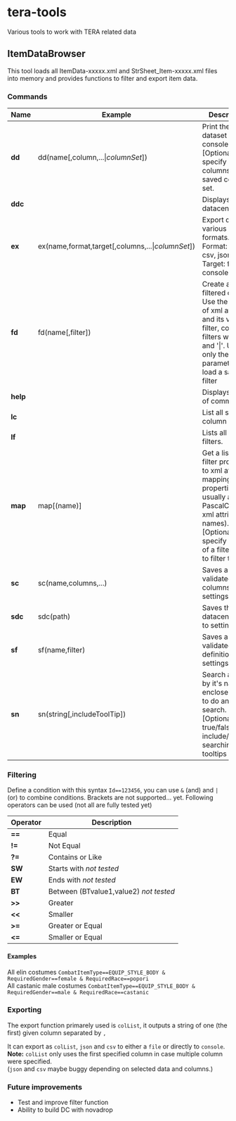 # tera-tools
Various tools to work with TERA related data

## ItemDataBrowser

This tool loads all ItemData-xxxxx.xml and StrSheet_Item-xxxxx.xml files into memory and provides functions to filter and export item data.


### Commands
|Name|Example|Description|
|---|---|---|
|**dd**|dd(name\[,column,...\|$columnSet$])|Print the dataset to the console. \[Optional\] specify a list of columns or saved column set.|
|**ddc**||Displays the datacenter path|
|**ex**|ex(name,format,target\[,columns,...\|$columnSet$\])|Export data in various formats. Format: colList, csv, json. Target: file, console.|
|**fd**|fd(name\[,filter\])|Create a filtered dataset. Use the name of xml attribute and its value to filter, combine filters with '&' and '\|'. Use only the name parameter to load a saved filter|
|**help**||Displays a list of commands|
|**lc**||List all saved column sets.|
|**lf**||Lists all saved filters.|
|**map**|map\[(name)\]|Get a list of filter property to xml attribute mapping (filter properties usually are just PascalCase'd xml attribute names). \[Optional\] specify a part of a filter name to filter the list.|
|**sc**|sc(name,columns,...)|Saves a list of validated columns to the settings file.|
|**sdc**|sdc(path)|Saves the datacenter path to settings file|
|**sf**|sf(name,filter)|Saves a validated filter definition to the settings file.|
|**sn**|sn(string\[,includeToolTip])|Search an item by it's name, enclose with \" to do an exact search. \[Optional\] use true/fals to include/exclude searching in tooltips|

### Filtering

Define a condition with this syntax `Id==123456`, you can use `&` (and) and `|` (or) to combine conditions.
Brackets are not supported... yet.
Following operators can be used (not all are fully tested yet)

|Operator|Description|
|---|---|
|**==**|Equal|
|**!=**|Not Equal|
|**?=**|Contains or Like|
|**SW**|Starts with *not tested*|
|**EW**|Ends with *not tested*|
|**BT**|Between (BTvalue1,value2) *not tested*|
|**>>**|Greater|
|**<<**|Smaller|
|**>=**|Greater or Equal|
|**<=**|Smaller or Equal|

#### Examples

All elin costumes `CombatItemType==EQUIP_STYLE_BODY & RequiredGender==female & RequiredRace==popori`  
All castanic male costumes `CombatItemType==EQUIP_STYLE_BODY & RequiredGender==male & RequiredRace==castanic`

### Exporting

The export function primarely used is `colList`, it outputs a string of one (the first) given column separated by `,`

It can export as `colList`, `json` and `csv` to either a `file` or directly to `console`.  
**Note:** `colList` only uses the first specified column in case multiple column were specified.  
(`json` and `csv` maybe buggy depending on selected data and columns.)

### Future improvements
- Test and improve filter function
- Ability to build DC with novadrop
